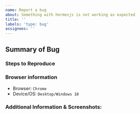 ```yaml
---
name: Report a bug
about: Something with hermezjs is not working as expected
title: ''
labels: 'type: bug'
assignees: ''
---
```


<!-- 🎉 Thanks for the bug report!! 🎉 -->

## Summary of Bug

<!-- Concisely describe the issue and the expected behaviour -->

### Steps to Reproduce

<!-- What commands should someone run to reproduce your problem -->

### Browser information

- Browser: `Chrome`
- Device/OS: `Desktop/Windows 10`

### Additional Information & Screenshots:

<!-- There are some block or dependency tasks? -->